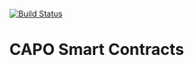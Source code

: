 [![Build Status](https://travis-ci.org/coincapo/smartcontracts.svg?branch=master)](https://travis-ci.org/coincapo/smartcontracts)


# CAPO Smart Contracts
